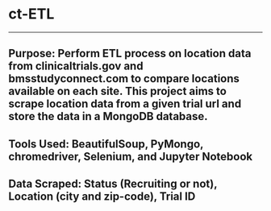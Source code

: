 # ct-ETL
---

## Purpose: Perform ETL process on location data from clinicaltrials.gov and bmsstudyconnect.com to compare locations available on each site.  This project aims to scrape location data from a given trial url and store the data in a MongoDB database.   

## Tools Used: BeautifulSoup, PyMongo, chromedriver, Selenium, and Jupyter Notebook

## Data Scraped: Status (Recruiting or not), Location (city and zip-code), Trial ID




